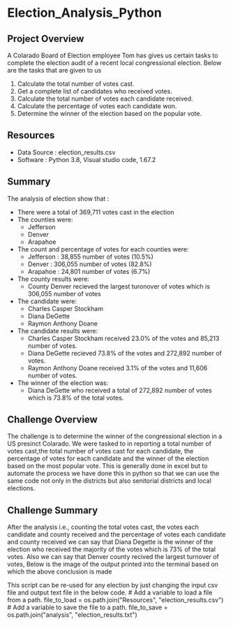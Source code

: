 # Election_Analysis_Python

## Project Overview
 A Colarado Board of Election employee Tom has gives us certain tasks to complete the election audit of a recent local congressional election. Below are the tasks that are given to us
 1. Calculate the total number of votes cast.
 2. Get a complete list of candidates who received votes.
 3. Calculate the total number of votes each candidate received.
 4. Calculate the percentage of votes each candidate won.
 5. Determine the winner of the election based on the popular vote.

## Resources
- Data Source : election_results.csv
- Software    : Python 3.8, Visual studio code, 1.67.2

## Summary
The analysis of election show that :
- There were a total of 369,711 votes cast in the election
- The counties were:
  - Jefferson
  - Denver
  - Arapahoe
- The count and percentage of votes for each counties were:
  - Jefferson : 38,855 number of votes (10.5%)
  - Denver    : 306,055 number of votes (82.8%)
  - Arapahoe  : 24,801 number of votes (6.7%)
- The county results were:
  - County Denver recieved the largest turonover of votes which is 306,055 number of votes
- The candidate were:
  - Charles Casper Stockham
  - Diana DeGette
  - Raymon Anthony Doane
- The candidate results were:
  - Charles Casper Stockham received 23.0% of the votes and 85,213 number of votes.
  - Diana DeGette recieved 73.8% of the votes and 272,892 number of votes.
  - Raymon Anthony Doane received 3.1% of the votes and 11,606 number of votes.
- The winner of the election was:
  - Diana DeGette who received a total of 272,892 number of votes which is 73.8% of the total votes.

## Challenge Overview
The challenge is to determine the winner of the congressional election in a US presinct Colarado. We were tasked to in reporting a total number of votes cast,the total number of votes cast for each candidate, the percentage of votes for each candidate and the winner
of the election based on the most popular vote. This is generally done in excel but to automate the process we have done this in python so that we can use the same code not only in the districts but also senitorial districts and local elections.

## Challenge Summary
After the analysis i.e., counting the total votes cast, the votes each candidate and county received and the percentage of votes each candidate and county received we can say that Diana Degette is the  winner of the election who received the majority of the votes which is 73% of the total votes. Also we can say that Denver county recived the largest turnover of votes, Below is the image of the output printed into the terminal based on which the above conclusion is made




This script can be re-used for any election by just changing the input csv file and output text file in the below code.
    # Add a variable to load a file from a path.
    file_to_load = os.path.join("Resources", "election_results.csv")
    # Add a variable to save the file to a path.
    file_to_save = os.path.join("analysis", "election_results.txt")